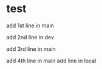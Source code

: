 # test

add 1st line in main

add 2nd line in dev

add 3rd line in main

add 4th line in main
add line in local